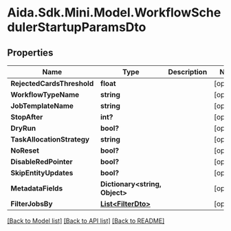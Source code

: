 # Aida.Sdk.Mini.Model.WorkflowSchedulerStartupParamsDto

## Properties

Name | Type | Description | Notes
------------ | ------------- | ------------- | -------------
**RejectedCardsThreshold** | **float** |  | [optional] 
**WorkflowTypeName** | **string** |  | [optional] 
**JobTemplateName** | **string** |  | [optional] 
**StopAfter** | **int?** |  | [optional] 
**DryRun** | **bool?** |  | [optional] 
**TaskAllocationStrategy** | **string** |  | [optional] 
**NoReset** | **bool?** |  | [optional] 
**DisableRedPointer** | **bool?** |  | [optional] 
**SkipEntityUpdates** | **bool?** |  | [optional] 
**MetadataFields** | **Dictionary&lt;string, Object&gt;** |  | [optional] 
**FilterJobsBy** | [**List&lt;FilterDto&gt;**](FilterDto.md) |  | [optional] 

[[Back to Model list]](../README.md#documentation-for-models) [[Back to API list]](../README.md#documentation-for-api-endpoints) [[Back to README]](../README.md)

